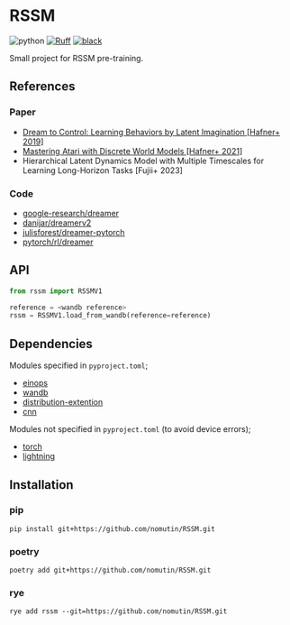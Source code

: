 # RSSM

![python](https://img.shields.io/badge/python-3.8-blue)
[![Ruff](https://img.shields.io/endpoint?url=https://raw.githubusercontent.com/charliermarsh/ruff/main/assets/badge/v2.json)](https://github.com/astral-sh/ruff)
[![black](https://img.shields.io/badge/code%20style-black-black.svg)](https://github.com/psf/black)

Small project for RSSM pre-training.

## References

### Paper

- [Dream to Control: Learning Behaviors by Latent Imagination [Hafner+ 2019]](https://arxiv.org/abs/1912.01603)
- [Mastering Atari with Discrete World Models [Hafner+ 2021]](https://arxiv.org/abs/2010.02193)
- Hierarchical Latent Dynamics Model with Multiple Timescales for Learning Long-Horizon Tasks [Fujii+ 2023]

### Code

- [google-research/dreamer](https://github.com/google-research/dreamer)
- [danijar/dreamerv2](https://github.com/danijar/dreamerv2)
- [julisforest/dreamer-pytorch](https://github.com/juliusfrost/dreamer-pytorch)
- [pytorch/rl/dreamer](https://github.com/pytorch/rl/blob/main/examples/dreamer/dreamer.py)

## API

```python
from rssm import RSSMV1

reference = <wandb reference>
rssm = RSSMV1.load_from_wandb(reference=reference)
```

## Dependencies

Modules specified in `pyproject.toml`;

- [einops](https://github.com/arogozhnikov/einops.git)
- [wandb](https://github.com/wandb/wandb.git)
- [distribution-extention](https://github.com/nomutin/distribution-extention.git)
- [cnn](https://github.com/nomutin/cnn.git)

Modules not specified in `pyproject.toml` (to avoid device errors);

- [torch](https://github.com/pytorch/pytorch.git)
- [lightning](https://github.com/Lightning-AI/pytorch-lightning.git)

## Installation

### pip

```shell
pip install git+https://github.com/nomutin/RSSM.git
```

### poetry

```shell
poetry add git+https://github.com/nomutin/RSSM.git
```

### rye

```shell
rye add rssm --git=https://github.com/nomutin/RSSM.git
```
